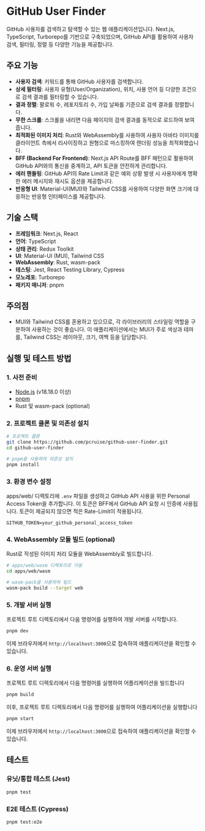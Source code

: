 # GitHub User Finder

GitHub 사용자를 검색하고 탐색할 수 있는 웹 애플리케이션입니다. Next.js, TypeScript, Turborepo를 기반으로 구축되었으며, GitHub API를 활용하여 사용자 검색, 필터링, 정렬 등 다양한 기능을 제공합니다.

## 주요 기능

- **사용자 검색**: 키워드를 통해 GitHub 사용자를 검색합니다.
- **상세 필터링**: 사용자 유형(User/Organization), 위치, 사용 언어 등 다양한 조건으로 검색 결과를 필터링할 수 있습니다.
- **결과 정렬**: 팔로워 수, 레포지토리 수, 가입 날짜를 기준으로 검색 결과를 정렬합니다.
- **무한 스크롤**: 스크롤을 내리면 다음 페이지의 검색 결과를 동적으로 로드하여 보여줍니다.
- **최적화된 이미지 처리**: Rust와 WebAssembly를 사용하여 사용자 아바타 이미지를 클라이언트 측에서 리사이징하고 원형으로 마스킹하여 렌더링 성능을 최적화했습니다.
- **BFF (Backend For Frontend)**: Next.js API Route를 BFF 패턴으로 활용하여 GitHub API와의 통신을 중계하고, API 토큰을 안전하게 관리합니다.
- **에러 핸들링**: GitHub API의 Rate Limit과 같은 예외 상황 발생 시 사용자에게 명확한 에러 메시지와 재시도 옵션을 제공합니다.
- **반응형 UI**: Material-UI(MUI)와 Tailwind CSS를 사용하여 다양한 화면 크기에 대응하는 반응형 인터페이스를 제공합니다.

## 기술 스택

- **프레임워크**: Next.js, React
- **언어**: TypeScript
- **상태 관리**: Redux Toolkit
- **UI**: Material-UI (MUI), Tailwind CSS
- **WebAssembly**: Rust, wasm-pack
- **테스팅**: Jest, React Testing Library, Cypress
- **모노레포**: Turborepo
- **패키지 매니저**: pnpm

## 주의점

- MUI와 Tailwind CSS를 혼용하고 있으므로, 각 라이브러리의 스타일링 역할을 구분하여 사용하는 것이 좋습니다. 이 애플리케이션에서는 MUI가 주로 색상과 테마를, Tailwind CSS는 레이아웃, 크기, 여백 등을 담당합니다.

## 실행 및 테스트 방법

### 1. 사전 준비

- [Node.js](https://nodejs.org/en/) (v18.18.0 이상)
- [pnpm](https://pnpm.io/installation)
- Rust 및 wasm-pack (optional)

### 2. 프로젝트 클론 및 의존성 설치

```bash
# 프로젝트 클론
git clone https://github.com/pcruise/github-user-finder.git
cd github-user-finder

# pnpm을 사용하여 의존성 설치
pnpm install
```

### 3. 환경 변수 설정

apps/web/ 디렉토리에 `.env` 파일을 생성하고 GitHub API 사용을 위한 Personal Access Token을 추가합니다. 이 토큰은 BFF에서 GitHub API 요청 시 인증에 사용됩니다.
토큰이 제공되지 않으면 적은 Rate-Limit이 적용됩니다.

```.env
GITHUB_TOKEN=your_github_personal_access_token
```

### 4. WebAssembly 모듈 빌드 (optional)

Rust로 작성된 이미지 처리 모듈을 WebAssembly로 빌드합니다.

```bash
# apps/web/wasm 디렉토리로 이동
cd apps/web/wasm

# wasm-pack을 사용하여 빌드
wasm-pack build --target web
```

### 5. 개발 서버 실행

프로젝트 루트 디렉토리에서 다음 명령어를 실행하여 개발 서버를 시작합니다.

```bash
pnpm dev
```

이제 브라우저에서 `http://localhost:3000`으로 접속하여 애플리케이션을 확인할 수 있습니다.

### 6. 운영 서버 실행

프로젝트 루트 디렉토리에서 다음 명령어를 실행하여 어플리케이션을 빌드합니다

```bash
pnpm build
```

이후, 프로젝트 루트 디렉토리에서 다음 명령어를 실행하여 어플리케이션을 실행합니다

```bash
pnpm start
```

이제 브라우저에서 `http://localhost:3000`으로 접속하여 애플리케이션을 확인할 수 있습니다.

## 테스트

### 유닛/통합 테스트 (Jest)

```bash
pnpm test
```

### E2E 테스트 (Cypress)

```bash
pnpm test:e2e
```
